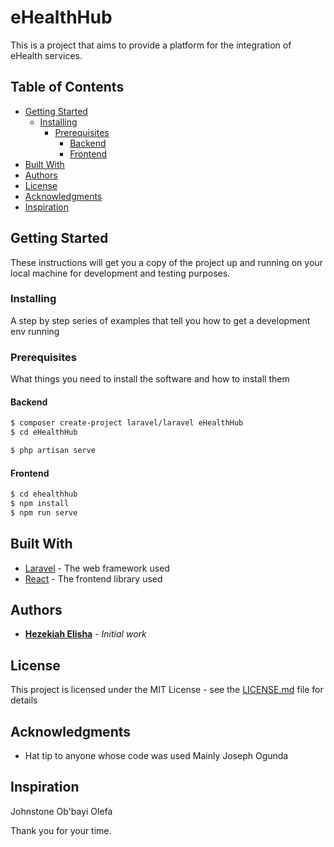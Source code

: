 # eHealthHub
This is a project that aims to provide a platform for the integration of eHealth services.

## Table of Contents
- [Getting Started](#getting-started)
  - [Installing](#installing)
    - [Prerequisites](#prerequisites)
      - [Backend](#backend)
      - [Frontend](#frontend)
- [Built With](#built-with)
- [Authors](#authors)
- [License](#license)
- [Acknowledgments](#acknowledgments)
- [Inspiration](#inspiration)

## Getting Started
These instructions will get you a copy of the project up and running on your local machine for development and testing purposes.

### Installing
A step by step series of examples that tell you how to get a development env running

### Prerequisites
What things you need to install the software and how to install them

#### Backend
```bash
$ composer create-project laravel/laravel eHealthHub
$ cd eHealthHub

$ php artisan serve
```

#### Frontend
```bash
$ cd ehealthhub
$ npm install
$ npm run serve
```

## Built With
* [Laravel](https://laravel.com/) - The web framework used
* [React](https://reactjs.org/) - The frontend library used

## Authors
* **[Hezekiah Elisha](https://github.com/Hezekiah-Elisha)** - *Initial work*

## License
This project is licensed under the MIT License - see the [LICENSE.md](LICENSE.md) file for details

## Acknowledgments
* Hat tip to anyone whose code was used
Mainly Joseph Ogunda

## Inspiration
Johnstone Ob'bayi Olefa

Thank you for your time.
